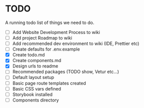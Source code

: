 # TODO

A running todo list of things we need to do.

-   [ ] Add Website Development Process to wiki
-   [ ] Add project Roadmap to wiki
-   [ ] Add recommended dev environment to wiki (IDE, Prettier etc)
-   [ ] Create defaults for .env.example
-   [x] Create todo.md
-   [x] Create components.md
-   [x] Design urls to readme
-   [ ] Recommended packages (TODO show, Vetur etc...)
-   [ ] Default layout setup
-   [ ] Basic page route templates created
-   [ ] Basic CSS vars defined
-   [ ] Storybook installed
-   [ ] Components directory
